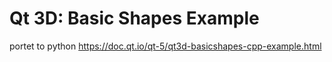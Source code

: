 # Qt 3D: Basic Shapes  Example

portet to python https://doc.qt.io/qt-5/qt3d-basicshapes-cpp-example.html

